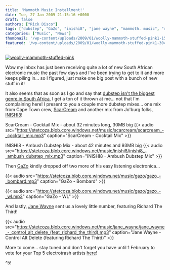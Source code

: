 ```yaml
---
title: 'Mammoth Music Installment!'
date: Tue, 27 Jan 2009 21:15:16 +0000
draft: false
authors: ["Rick Disco"]
tags: ["dubstep", "GaZo", "inishi8", "jane wayne", "mammoth. music", "richard the third", "scarcream"]
categories: ["Music", "News"]
thumbnail: '/wp-content/uploads/2009/01/woolly-mammoth-stuffed-pink1-150x150.jpg'
featured: '/wp-content/uploads/2009/01/woolly-mammoth-stuffed-pink1-304x190.jpg'
---
```


[![woolly-mammoth-stuffed-pink](/wp-content/uploads/2009/01/woolly-mammoth-stuffed-pink-300x272.jpg "woolly-mammoth-stuffed-pink")](/wp-content/uploads/2009/01/woolly-mammoth-stuffed-pink.jpg)

Wow my inbox has just been receiving quite a lot of new South African electronic music the past few days and I've been trying to get to it and more keeps piling in... so I figured, just make one big post with a bunch of new stuff in it!

It also seems that as soon as I go and say that [dubstep isn't the biggest genre in South Africa](/2009/01/24/rub-a-dub-dub-step-with-scarcream/ "He went and said it!"), I get a ton of it thrown at me... not that I'm complaining here! I present to you a couple more dubstep mixes... one mix from Cape Town crew, [ScarCream](/artists/scarcream "ScarCream") and another mix from Jo'burg folks, [INISHI8](http://www.facebook.com/group.php?gid=4163682835 "INISHI8")!

ScarCream - Cocktail Mix - about 32 minutes long, 30MB big
{{< audio
    src="https://stetcoza.blob.core.windows.net/music/scarcream/scarcream_-_cocktail_mix.mp3"
    caption="ScarCream - Cocktail Mix" >}}

 INISHI8 - Ambush Dubstep Mix - about 42 minutes and 93MB big
 {{< audio
    src="https://stetcoza.blob.core.windows.net/music/inishi8/inishi8_-_ambush_dubstep_mix.mp3"
    caption="INISHI8 - Ambush Dubstep Mix" >}}

Then [GaZo](/artists/gazo "GaZo Artist Profile") kindly dropped off two more of his easy listening electronica...

{{< audio
    src="https://stetcoza.blob.core.windows.net/music/gazo/gazo_-_bombard.mp3"
    caption="GaZo - Bombard" >}}

{{< audio
    src="https://stetcoza.blob.core.windows.net/music/gazo/gazo_-_wl.mp3"
    caption="GaZo - WL" >}}

And lastly, [Jane Wayne](/artists/jane-wayne "Jane Wayne") sent us a lovely little number, featuring Richard The Third!

{{< audio
    src="https://stetcoza.blob.core.windows.net/music/jane_wayne/jane_wayne_-_control_alt_delete_(feat_richard_the_third).mp3"
    caption="Jane Wayne - Control Alt Delete (featuring Richard The Third)" >}}

More to come... stay tuned and don't forget you have until 1 February to vote for your Top 5 electrotrash artists [here](/2009/01/25/who-are-your-top-5-electrotrash-artists/ "Top 5 Artists?")!

^5!